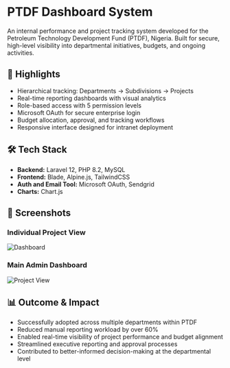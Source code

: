 # PTDF Dashboard System

An internal performance and project tracking system developed for the Petroleum Technology Development Fund (PTDF), Nigeria. Built for secure, high-level visibility into departmental initiatives, budgets, and ongoing activities.

## 🧩 Highlights

- Hierarchical tracking: Departments → Subdivisions → Projects
- Real-time reporting dashboards with visual analytics
- Role-based access with 5 permission levels
- Microsoft OAuth for secure enterprise login
- Budget allocation, approval, and tracking workflows
- Responsive interface designed for intranet deployment

## 🛠 Tech Stack

- **Backend:** Laravel 12, PHP 8.2, MySQL
- **Frontend:** Blade, Alpine.js, TailwindCSS
- **Auth and Email Tool:** Microsoft OAuth, Sendgrid
- **Charts:** Chart.js

## 📸 Screenshots

### Individual Project View  
![Dashboard](https://github.com/user-attachments/assets/f36768ca-acc9-4876-a292-b73ec63c5680)

### Main Admin Dashboard 
![Project View](https://github.com/user-attachments/assets/1358584d-8ebc-4ce6-b69b-7f805aec28d5)

## 📊 Outcome & Impact

- Successfully adopted across multiple departments within PTDF
- Reduced manual reporting workload by over 60%
- Enabled real-time visibility of project performance and budget alignment
- Streamlined executive reporting and approval processes
- Contributed to better-informed decision-making at the departmental level

